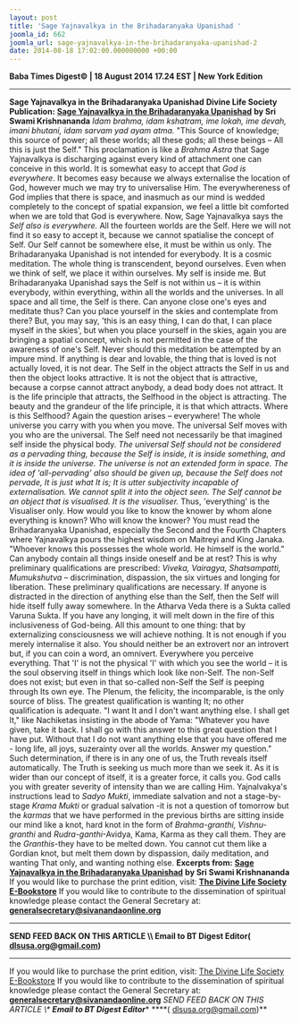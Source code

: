 ```yaml
---
layout: post
title: 'Sage Yajnavalkya in the Brihadaranyaka Upanishad '
joomla_id: 662
joomla_url: sage-yajnavalkya-in-the-brihadaranyaka-upanishad-2
date: 2014-08-18 17:02:00.000000000 +00:00
---
```

**Baba Times Digest© | 18 August 2014 17.24 EST | New York Edition**
* * *  
 **Sage Yajnavalkya in the Brihadaranyaka Upanishad**
**Divine Life Society Publication:** [**Sage Yajnavalkya in the Brihadaranyaka Upanishad**](http://swami-krishnananda.org/disc/disc_24.html) **by Sri Swami Krishnananda**
_Idam brahma, idam kshatram, ime lokah, ime devah, imani bhutani, idam sarvam yad ayam atma._ "This Source of knowledge; this source of power; all these worlds; all these gods; all these beings – All this is just the Self."
This proclamation is like a _Brahma Astra_ that Sage Yajnavalkya is discharging against every kind of attachment one can conceive in this world. It is somewhat easy to accept that _God is everywhere_. It becomes easy because we always externalise the location of God, however much we may try to universalise Him. The everywhereness of God implies that there is space, and inasmuch as our mind is wedded completely to the concept of spatial expansion, we feel a little bit comforted when we are told that God is everywhere.
Now, Sage Yajnavalkya says the _Self also is everywhere._ All the fourteen worlds are the Self. Here we will not find it so easy to accept it, because we cannot spatialise the concept of Self. Our Self cannot be somewhere else, it must be within us only.
The Brihadaranyaka Upanishad is not intended for everybody. It is a cosmic meditation. The whole thing is transcendent, beyond ourselves. Even when we think of self, we place it within ourselves. My self is inside me. But Brihadaranyaka Upanishad says the Self is not within us – it is within everybody, within everything, within all the worlds and the universes. In all space and all time, the Self is there. Can anyone close one's eyes and meditate thus? Can you place yourself in the skies and contemplate from there? But, you may say, 'this is an easy thing, I can do that, I can place myself in the skies', but when you place yourself in the skies, again you are bringing a spatial concept, which is not permitted in the case of the awareness of one's Self. Never should this meditation be attempted by an impure mind.
If anything is dear and lovable, the thing that is loved is not actually loved, it is not dear. The Self in the object attracts the Self in us and then the object looks attractive. It is not the object that is attractive, because a corpse cannot attract anybody, a dead body does not attract. It is the life principle that attracts, the Selfhood in the object is attracting. The beauty and the grandeur of the life principle, it is that which attracts. Where is this Selfhood? Again the question arises – everywhere! The whole universe you carry with you when you move. The universal Self moves with you who are the universal.
The Self need not necessarily be that imagined self inside the physical body. _The universal Self should not be considered as a pervading thing, because the Self is inside, it is inside something, and it is inside the universe. The universe is not an extended form in space. The idea of 'all-pervading' also should be given up, because the Self does not pervade, It is just what It is; It is utter subjectivity incapable of externalisation. We cannot split it into the object seen. The Self cannot be an object that is visualised. It is the visualiser._ Thus, 'everything' is the Visualiser only. How would you like to know the knower by whom alone everything is known? Who will know the knower?
You must read the Brihadaranyaka Upanishad, especially the Second and the Fourth Chapters where Yajnavalkya pours the highest wisdom on Maitreyi and King Janaka.
"Whoever knows this possesses the whole world. He himself is the world."
Can anybody contain all things inside oneself and be at rest? This is why preliminary qualifications are prescribed: _Viveka, Vairagya, Shatsampatti, Mumukshutva_ – discrimination, dispassion, the six virtues and longing for liberation. These preliminary qualifications are necessary. If anyone is distracted in the direction of anything else than the Self, then the Self will hide itself fully away somewhere.
In the Atharva Veda there is a Sukta called Varuna Sukta. If you have any longing, it will melt down in the fire of this inclusiveness of God-being. All this amount to one thing: that by externalizing consciousness we will achieve nothing. It is not enough if you merely internalise it also. You should neither be an extrovert nor an introvert but, if you can coin a word, an omnivert. Everywhere you perceive everything. That 'I' is not the physical 'I' with which you see the world – it is the soul observing itself in things which look like non-Self. The non-Self does not exist; but even in that so-called non-Self the Self is peeping through Its own eye.
The Plenum, the felicity, the incomparable, is the only source of bliss. The greatest qualification is wanting It; no other qualification is adequate. "I want It and I don't want anything else. I shall get It," like Nachiketas insisting in the abode of Yama: "Whatever you have given, take it back. I shall go with this answer to this great question that I have put. Without that I do not want anything else that you have offered me - long life, all joys, suzerainty over all the worlds. Answer my question."
Such determination, if there is in any one of us, the Truth reveals itself automatically. The Truth is seeking us much more than we seek it. As it is wider than our concept of itself, it is a greater force, it calls you. God calls you with greater severity of intensity than we are calling Him.
Yajnalvakya's instructions lead to _Sadyo Mukti_, immediate salvation and not a stage-by-stage _Krama Mukti_ or gradual salvation -it is not a question of tomorrow but the _karmas_ that we have performed in the previous births are sitting inside our mind like a knot, hard knot in the form of _Brahma-granthi, Vishnu-granthi_ and _Rudra-ganthi_-Avidya, Kama, Karma as they call them. They are the _Granthis_-they have to be melted down. You cannot cut them like a Gordian knot, but melt them down by dispassion, daily meditation, and wanting That only, and wanting nothing else.
**Excerpts from:** [**Sage Yajnavalkya in the Brihadaranyaka Upanishad**](http://swami-krishnananda.org/disc/disc_24.html) **by Sri Swami Krishnananda**
If you would like to purchase the print edition, visit: **[The Divine Life Society E-Bookstore](http://www.dlshq.org/download/download.htm)**
If you would like to contribute to the dissemination of spiritual knowledge please contact the General Secretary at: [](mailto:%20%3Cscript%20type=%27text/javascript%27%3E%20%3C%21--%20var%20prefix%20=%20%27ma%27%20+%20%27il%27%20+%20%27to%27;%20var%20path%20=%20%27hr%27%20+%20%27ef%27%20+%20%27=%27;%20var%20addy57016%20=%20%27generalsecretary%27%20+%20%27@%27;%20addy57016%20=%20addy57016%20+%20%27sivanandaonline%27%20+%20%27.%27%20+%20%27org%27;%20document.write%28%27%3Ca%20%27%20+%20path%20+%20%27%5C%27%27%20+%20prefix%20+%20%27:%27%20+%20addy57016%20+%20%27%5C%27%3E%27%29;%20document.write%28addy57016%29;%20document.write%28%27%3C%5C/a%3E%27%29;%20//--%3E%5Cn%20%3C/script%3E%3Cscript%20type=%27text/javascript%27%3E%20%3C%21--%20document.write%28%27%3Cspan%20style=%5C%27display:%20none;%5C%27%3E%27%29;%20//--%3E%20%3C/script%3EThis%20email%20address%20is%20being%20protected%20from%20spambots.%20You%20need%20JavaScript%20enabled%20to%20view%20it.%20%3Cscript%20type=%27text/javascript%27%3E%20%3C%21--%20document.write%28%27%3C/%27%29;%20document.write%28%27span%3E%27%29;%20//--%3E%20%3C/script%3E?subject=Contribution%20to%20Dissemination%20of%20Spiritual%20Knowledge) **generalsecretary@sivanandaonline.org**
****
**SEND FEED BACK ON THIS ARTICLE \\\ Email to BT Digest Editor[](mailto:%20%3Cscript%20type=%27text/javascript%27%3E%20%3C%21--%20var%20prefix%20=%20%27ma%27%20+%20%27il%27%20+%20%27to%27;%20var%20path%20=%20%27hr%27%20+%20%27ef%27%20+%20%27=%27;%20var%20addy72654%20=%20%27dlsusa.org%27%20+%20%27@%27;%20addy72654%20=%20addy72654%20+%20%27gmail%27%20+%20%27.%27%20+%20%27com%27;%20document.write%28%27%3Ca%20%27%20+%20path%20+%20%27%5C%27%27%20+%20prefix%20+%20%27:%27%20+%20addy72654%20+%20%27%5C%27%3E%27%29;%20document.write%28addy72654%29;%20document.write%28%27%3C%5C/a%3E%27%29;%20//--%3E%5Cn%20%3C/script%3E%3Cscript%20type=%27text/javascript%27%3E%20%3C%21--%20document.write%28%27%3Cspan%20style=%5C%27display:%20none;%5C%27%3E%27%29;%20//--%3E%20%3C/script%3EThis%20email%20address%20is%20being%20protected%20from%20spambots.%20You%20need%20JavaScript%20enabled%20to%20view%20it.%20%3Cscript%20type=%27text/javascript%27%3E%20%3C%21--%20document.write%28%27%3C/%27%29;%20document.write%28%27span%3E%27%29;%20//--%3E%20%3C/script%3E?subject=DLS%20Posts)( [dlsusa.org@gmail.com](mailto:dlsusa.org@gmail.com))**
* * *
  
If you would like to purchase the print edition, visit: [The Divine Life Society E-Bookstore](http://www.dlshq.org/download/download.htm)
If you would like to contribute to the dissemination of spiritual knowledge please contact the General Secretary at: **[generalsecretary@sivanandaonline.org](mailto:generalsecretary@sivanandaonline.org)**
**SEND FEED BACK ON THIS ARTICLE \\\**  **Email to BT Digest Editor**** [](mailto:%20%3Cscript%20type=%27text/javascript%27%3E%20%3C%21--%20var%20prefix%20=%20%27ma%27%20+%20%27il%27%20+%20%27to%27;%20var%20path%20=%20%27hr%27%20+%20%27ef%27%20+%20%27=%27;%20var%20addy72654%20=%20%27dlsusa.org%27%20+%20%27@%27;%20addy72654%20=%20addy72654%20+%20%27gmail%27%20+%20%27.%27%20+%20%27com%27;%20document.write%28%27%3Ca%20%27%20+%20path%20+%20%27%5C%27%27%20+%20prefix%20+%20%27:%27%20+%20addy72654%20+%20%27%5C%27%3E%27%29;%20document.write%28addy72654%29;%20document.write%28%27%3C%5C/a%3E%27%29;%20//--%3E%5Cn%20%3C/script%3E%3Cscript%20type=%27text/javascript%27%3E%20%3C%21--%20document.write%28%27%3Cspan%20style=%5C%27display:%20none;%5C%27%3E%27%29;%20//--%3E%20%3C/script%3EThis%20email%20address%20is%20being%20protected%20from%20spambots.%20You%20need%20JavaScript%20enabled%20to%20view%20it.%20%3Cscript%20type=%27text/javascript%27%3E%20%3C%21--%20document.write%28%27%3C/%27%29;%20document.write%28%27span%3E%27%29;%20//--%3E%20%3C/script%3E?subject=DLS%20Posts)****( [dlsusa.org@gmail.com](mailto:dlsusa.org@gmail.com))**  
